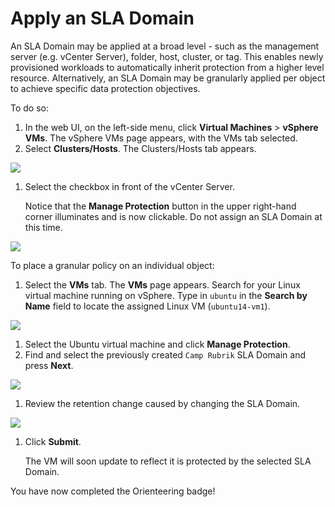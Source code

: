 # Apply an SLA Domain

An SLA Domain may be applied at a broad level - such as the management server \(e.g. vCenter Server\), folder, host, cluster, or tag. This enables newly provisioned workloads to automatically inherit protection from a higher level resource. Alternatively, an SLA Domain may be granularly applied per object to achieve specific data protection objectives.

To do so:

1. In the web UI, on the left-side menu, click **Virtual Machines** &gt; **vSphere VMs**. The vSphere VMs page appears, with the VMs tab selected.
2. Select **Clusters/Hosts**. The Clusters/Hosts tab appears.

![](https://lh4.googleusercontent.com/4Y9vKp6xfICeO8yEu9dyl15GAUqnDvXYbxEC5V8KMgTQy8pcMP_XrbwW-mAScUbc9jSA9ZQyG9d8WKxi2rtuMCgsHlyblpplxl-JWmOn2Zi3kL0Z_-RlJPSI1BCb_lJk6Qd2Y-jH)

1. Select the checkbox in front of the vCenter Server.

   Notice that the **Manage Protection** button in the upper right-hand corner illuminates and is now clickable. Do not assign an SLA Domain at this time.

![](https://lh5.googleusercontent.com/1oIEr_S00EnfMThpnmkvJqXA9fsdbmL6w-oCb7lGlTOiL5vs3l6QxOpUg39V-wz8iPCvjbpFwKR0FgX9ZiLY3-XXW_qmqfMUyDuHb_nd2-ElMor86RLUHewwn8wb4vU87bzYkcwm)

To place a granular policy on an individual object:

1. Select the **VMs** tab. The **VMs** page appears. Search for your Linux virtual machine running on vSphere.  Type in `ubuntu` in the **Search by Name** field to locate the assigned Linux VM \(`ubuntu14-vm1`\).

![](https://lh6.googleusercontent.com/OVKmVWpu4nEBZEKrZIt7yMawI-gOnBUNYatIBXYYDFd1NAn-CsywDyPT1OXMq4XNfMAHLmadoCf21UtxgVnr0ZOm5R44JyLwTFh8IOXwcyIyXNQXpuBUP8mTNThmGsZ19djNX6ym)

1. Select the Ubuntu virtual machine and click **Manage Protection**. 
2. Find and select the previously created `Camp Rubrik` SLA Domain and press **Next**.

![](https://lh6.googleusercontent.com/wXuOvTXm18Y8gmVyHI3HywhE9rMmyNZ-Q1QKd4jQlJ-pd5SQNExBmKbyCkKTpm-DQwUyQx_69VMSkFG6quwoGuEtIxS6RJiZsNdyFOBap_sivC5aCNnZIs8DHLjD2GlvzwUSJiSp)

1. Review the retention change caused by changing the SLA Domain.

![](https://lh6.googleusercontent.com/4D5t8an4lX-8d0EgxIBU67LPROPQgvsZaFnPdi0VY8pXTJUWMx_mDxxDbGvcHiCVBEhgf6Y5PQPKyO6W5IqT4UDMVDdep3mlz96_-r_nkrnlfEZWconE5263_Iu_sSY3FT68EEV8)

1. Click **Submit**.

   The VM will soon update to reflect it is protected by the selected SLA Domain.

You have now completed the Orienteering badge!

